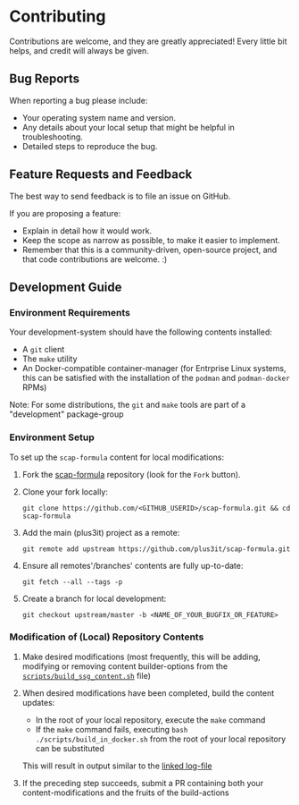 # Contributing

Contributions are welcome, and they are greatly appreciated! Every little bit
helps, and credit will always be given.

## Bug Reports

When reporting a bug please include:

*   Your operating system name and version.
*   Any details about your local setup that might be helpful in
    troubleshooting.
*   Detailed steps to reproduce the bug.

## Feature Requests and Feedback

The best way to send feedback is to file an issue on GitHub.

If you are proposing a feature:

*   Explain in detail how it would work.
*   Keep the scope as narrow as possible, to make it easier to implement.
*   Remember that this is a community-driven, open-source project, and that
    code contributions are welcome. :)

## Development Guide

### Environment Requirements

Your development-system should have the following contents installed:

* A `git` client
* The `make` utility
* An Docker-compatible container-manager (for Entrprise Linux systems, 
  this can be satisfied with the installation of the `podman` and 
  `podman-docker` RPMs)

Note: For some distributions, the `git` and `make` tools are part of a 
"development" package-group

### Environment Setup

To set up the `scap-formula` content for local modifications:

1.  Fork the [scap-formula](https://github.com/plus3it/scap-formula) repository
    (look for the `Fork` button).

1.  Clone your fork locally:

    ```shell
    git clone https://github.com/<GITHUB_USERID>/scap-formula.git && cd scap-formula
    ```

1.  Add the main (plus3it) project as a remote:

    ```shell
    git remote add upstream https://github.com/plus3it/scap-formula.git
    ```

1. Ensure all remotes'/branches' contents are fully up-to-date:

    ```shell
    git fetch --all --tags -p
    ```

1.  Create a branch for local development:

    ```shell
    git checkout upstream/master -b <NAME_OF_YOUR_BUGFIX_OR_FEATURE>
    ```

### Modification of (Local) Repository Contents

1.  Make desired modifications (most frequently, this will be adding, modifying
    or removing content builder-options from the [`scripts/build_ssg_content.sh`](/scripts/build_ssg_content.sh)
    file)

1.  When desired modifications have been completed, build the content updates:

    * In the root of your local repository, execute the `make` command
    * If the `make` command fails, executing `bash ./scripts/build_in_docker.sh`
        from the root of your local repository can be substituted

    This will result in output similar to the [linked log-file](/scap/content/guides/openscap/build-content.log)

1.  If the preceding step succeeds, submit a PR containing both your
    content-modifications and the fruits of the build-actions
